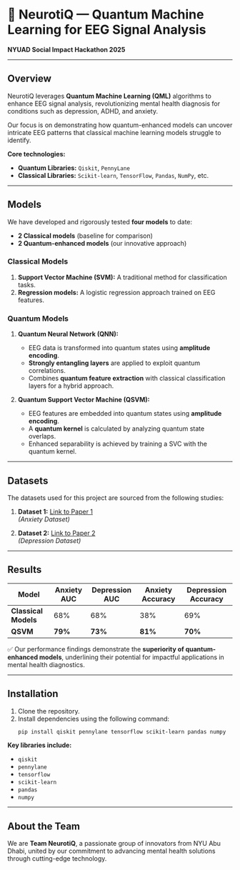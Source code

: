 # 🧠 NeurotiQ — Quantum Machine Learning for EEG Signal Analysis  
**NYUAD Social Impact Hackathon 2025**  

---

## Overview  
NeurotiQ leverages **Quantum Machine Learning (QML)** algorithms to enhance EEG signal analysis, revolutionizing mental health diagnosis for conditions such as depression, ADHD, and anxiety.  

Our focus is on demonstrating how quantum-enhanced models can uncover intricate EEG patterns that classical machine learning models struggle to identify.  

**Core technologies:**  
- **Quantum Libraries:** `Qiskit`, `PennyLane`  
- **Classical Libraries:** `Scikit-learn`, `TensorFlow`, `Pandas`, `NumPy`, etc.  

---  

## Models  
We have developed and rigorously tested **four models** to date:  
- **2 Classical models** (baseline for comparison)  
- **2 Quantum-enhanced models** (our innovative approach)  

### Classical Models  
1. **Support Vector Machine (SVM):** A traditional method for classification tasks.  
2. **Regression models:** A logistic regression approach trained on EEG features.  

### Quantum Models  
1. **Quantum Neural Network (QNN):**  
   - EEG data is transformed into quantum states using **amplitude encoding**.  
   - **Strongly entangling layers** are applied to exploit quantum correlations.  
   - Combines **quantum feature extraction** with classical classification layers for a hybrid approach.  

2. **Quantum Support Vector Machine (QSVM):**  
   - EEG features are embedded into quantum states using **amplitude encoding**.  
   - A **quantum kernel** is calculated by analyzing quantum state overlaps.  
   - Enhanced separability is achieved by training a SVC with the quantum kernel.  

---  

## Datasets  
The datasets used for this project are sourced from the following studies:  

1. **Dataset 1:** [Link to Paper 1](https://pmc.ncbi.nlm.nih.gov/articles/PMC10914922/pdf/10916_2024_Article_2048.pdf)  
   *(Anxiety Dataset)*  

2. **Dataset 2:** [Link to Paper 2](https://zenodo.org/records/13690792)  
   *(Depression Dataset)*  

---

## Results  
| **Model**           | **Anxiety AUC** | **Depression AUC** |  **Anxiety Accuracy**  | **Depression Accuracy**|  
|----------------------|-----------------|--------------------|------------------------|------------------------|  
| **Classical Models** |  68%            |  68%               |  38%                   |  69%                   |  
| **QSVM**             | **79%**         | **73%**            | **81%**                | **70%**                |  

✅ Our performance findings demonstrate the **superiority of quantum-enhanced models**, underlining their potential for impactful applications in mental health diagnostics.  

---  

## Installation  
1. Clone the repository.  
2. Install dependencies using the following command:  
   ```bash  
   pip install qiskit pennylane tensorflow scikit-learn pandas numpy  
   ```  

**Key libraries include:**  
- `qiskit`  
- `pennylane`  
- `tensorflow`  
- `scikit-learn`  
- `pandas`  
- `numpy`  

---

## About the Team  
We are **Team NeurotiQ**, a passionate group of innovators from NYU Abu Dhabi, united by our commitment to advancing mental health solutions through cutting-edge technology.
